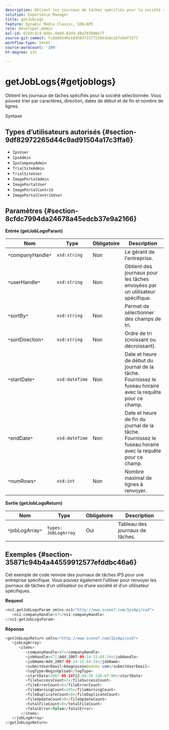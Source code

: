 ```yaml
---
description: Obtient les journaux de tâches spécifiés pour la société sélectionnée. Vous pouvez trier par caractères, direction, dates de début et de fin et nombre de lignes.
solution: Experience Manager
title: getJobLogs
feature: Dynamic Media Classic, SDK/API
role: Developer,Admin
exl-id: 6239c3c4-bdbc-4e69-82d4-48a76f080eff
source-git-commit: fcda99340a18d5037157723bb3bdca5fa9df3277
workflow-type: tm+mt
source-wordcount: '189'
ht-degree: 11%

---
```


# getJobLogs{#getjoblogs}

Obtient les journaux de tâches spécifiés pour la société sélectionnée. Vous pouvez trier par caractères, direction, dates de début et de fin et nombre de lignes.

Syntaxe

## Types d’utilisateurs autorisés {#section-9df82972265d44c9ad91504a17c3ffa6}

* `IpsUser`
* `IpsAdmin`
* `IpsCompanyAdmin`
* `TrialSiteAdmin`
* `TrialSiteUser`
* `ImagePortalAdmin`
* `ImagePortalUser`
* `ImagePortalContrib`
* `ImagePortalContribUser`

## Paramètres {#section-8cfdc7994da24678a45edcb37e9a2166}

**Entrée (getJobLogsParam)**

| Nom | Type | Obligatoire | Description |
|---|---|---|---|
| `*`companyHandle`*` | `xsd:string` | Non | Le gérant de l&#39;entreprise. |
| `*`userHandle`*` | `xsd:string` | Non | Obtient des journaux pour les tâches envoyées par un utilisateur spécifique. |
| `*`sortBy`*` | `xsd:string` | Non | Permet de sélectionner des champs de tri. |
| `*`sortDirection`*` | `xsd:string` | Non | Ordre de tri (croissant ou décroissant). |
| `*`startDate`*` | `xsd:dateTime` | Non | Date et heure de début du journal de la tâche. Fournissez le fuseau horaire avec la requête pour ce champ. |
| `*`endDate`*` | `xsd:dateTime` | Non | Date et heure de fin du journal de la tâche. Fournissez le fuseau horaire avec la requête pour ce champ. |
| `*`numRows`*` | `xsd:int` | Non | Nombre maximal de lignes à renvoyer. |

**Sortie (getJobLogsReturn)**

| Nom | Type | Obligatoire | Description |
|---|---|---|---|
| `*`jobLogArray`*` | `types: JobLogArray` | Oui | Tableau des journaux de tâches. |

## Exemples {#section-35871c94b4a44559912577efddbc46a6}

Cet exemple de code renvoie des journaux de tâches IPS pour une entreprise spécifique. Vous pouvez également l’utiliser pour renvoyer les journaux de tâches d’un utilisateur ou d’une société et d’un utilisateur spécifiques.

**Request**

```java
<ns1:getJobLogsParam xmlns:ns1="http://www.scene7.com/IpsApi/xsd">
   <ns1:companyHandle>47</ns1:companyHandle>
</ns1:getJobLogsParam>
```

**Réponse**

```java
<getJobLogsReturn xmlns="http://www.scene7.com/IpsApi/xsd">
   <jobLogArray>
      <items>
         <companyHandle>47</companyHandle>
         <jobHandle>47||Add_2007-09-14-15:04:34</jobHandle>
         <jobName>Add_2007-09-14-15:04:34</jobName>
         <submitUserEmail>kmagnusson@adobe.com</submitUserEmail>
         <logType>BeginUpload</logType>
         <startDate>2007-09-14T22:04:58.536-07:00</startDate>
         <fileSuccessCount>2</fileSuccessCount>
         <fileErrorCount>0</fileErrorCount>
         <fileWarningCount>205</fileWarningCount>
         <fileDuplicateCount>0</fileDuplicateCount>
         <fileUpdateCount>0</fileUpdateCount>
         <totalFileCount>0</totalFileCount>
         <fatalError>false</fatalError>
       </items>
   </jobLogArray>
</getJobLogsReturn>
```
